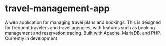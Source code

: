 # travel-management-app
A web application for managing travel plans and bookings. This is designed for frequent travelers and travel agencies, with features such as booking management and reservation tracing. Built with Apache, MariaDB, and PHP. Currently in development
